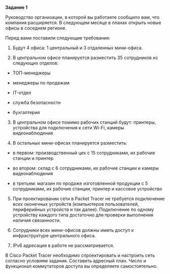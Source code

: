 **Задание 1**

Руководство организации, в которой вы работаете сообщило вам, что компания расширяется. В следующем месяце в планах открыть новые офисы в соседнем регионе.

Перед вами поставили следующие требования:

1. Будут 4 офиса: 1 центральный и 3 отдаленных мини-офиса.

2. В центральном офисе планируется разместить 35 сотрудников из следующих отделов:

- ТОП-менеджеры

- менеджеры по продажам

- IT-отдел

- служба безопасности

- бухгалтерия

3. В центральном офисе помимо рабочих станций будут: принтеры, устройства для подключения к сети Wi-Fi, камеры видеонаблюдения.

4. В остальных мини-офисах планируется разместить:

- в первом: производственный цех с 15 сотрудниками, их рабочие станции и принтер

- во втором: склад с 6 сотрудниками, их рабочие станции и камеры видеонаблюдения

- в третьем: магазин по продаже изготовленной продукции с 5 сотрудниками, их рабочие станции, принтер и кассовое устройство

5. При проектировании сети в Packet Tracer не требуется подключение всех оконечных устройств (компьютеров пользователей, периферийных устройств и так далее). Подключение по одному устройству каждого типа достаточно для проверки выполнения наличия связанности.

6. Сотрудники всех мини-офисов должны иметь доступ к инфраструктуре центрального офиса.

7. IPv6 адресация в работе не рассматривается.

В Cisco Packet Tracer необходимо спроектировать и настроить сеть согласно условиям задания. Составить адресный план. Число и функционал коммутаторов доступа вы определяете самостоятельно.

